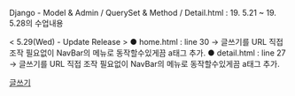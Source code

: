 Django - Model & Admin / QuerySet & Method / Detail.html
: 19. 5.21 ~ 19. 5.28의 수업내용

< 5.29(Wed) - Update Release >
● home.html : line 30 → 글쓰기를 URL 직접 조작 필요없이 NavBar의 메뉴로 동작할수있게끔 a태그 추가.
● detail.html : line 27 → 글쓰기를 URL 직접 조작 필요없이 NavBar의 메뉴로 동작할수있게끔 a태그 추가.

<a class="nav-item nav-link" href="{% url 'new' %}">글쓰기</a>

